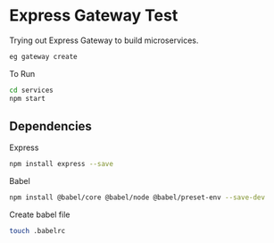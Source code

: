 # Express Gateway Test

 Trying out Express Gateway to build microservices.

```bash
eg gateway create
```

To Run

```bash
cd services
npm start
```

## Dependencies

Express

```bash
npm install express --save
```

Babel

```bash
npm install @babel/core @babel/node @babel/preset-env --save-dev
```

Create babel file

```bash
touch .babelrc
```